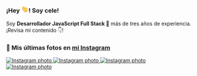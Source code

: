 <h3>¡Hey <img src="https://raw.githubusercontent.com/ABSphreak/ABSphreak/master/gifs/Hi.gif" width="20px" decondig="async">! Soy cele!</h3>

<p>Soy <strong>Desarrollador JavaScript Full Stack 🚀</strong> más de tres años de experiencia.<br />¡Revisa mi contenido 👇!</p>

### 📸 Mis últimas fotos en [mi Instagram](https://instagram.com/cele)


<a href='https://instagram.com/p/C1UpuSGLQiG' target='_blank'>
  <img width='20%' src='https://instagram.fedi1-1.fna.fbcdn.net/v/t51.29350-15/412513918_1325803934584302_4400498733289087214_n.jpg?stp=dst-jpg_e15&_nc_ht=instagram.fedi1-1.fna.fbcdn.net&_nc_cat=106&_nc_ohc=IHJWNTU4e6IQ7kNvgGmm5JI&edm=APU89FABAAAA&ccb=7-5&oh=00_AfB2axT_TXfa36Y7owsdO4N7_aHRB_DuTWTr12Cs-UrB2w&oe=662F8D9D&_nc_sid=bc0c2c' alt='Instagram photo' />
</a>
<a href='https://instagram.com/p/CzMY3lzxgmx' target='_blank'>
  <img width='20%' src='https://instagram.fedi1-1.fna.fbcdn.net/v/t51.29350-15/398916226_819142863293745_2426123683154743297_n.webp?stp=dst-jpg_e35&_nc_ht=instagram.fedi1-1.fna.fbcdn.net&_nc_cat=109&_nc_ohc=XzVyQh_JIe0Q7kNvgFts6nj&edm=APU89FABAAAA&ccb=7-5&oh=00_AfAoYMf89SVQcP9BZ9TQxIZHVY122dQoQd_m_mkqCiue7g&oe=662F8C8C&_nc_sid=bc0c2c' alt='Instagram photo' />
</a>
<a href='https://instagram.com/p/CygbQv4uqxM' target='_blank'>
  <img width='20%' src='https://instagram.fedi1-1.fna.fbcdn.net/v/t51.29350-15/391525959_236593062741789_5868561716480810596_n.webp?stp=dst-jpg_e35&_nc_ht=instagram.fedi1-1.fna.fbcdn.net&_nc_cat=109&_nc_ohc=1Y2M0U-mtcsQ7kNvgHKI4Tj&edm=APU89FABAAAA&ccb=7-5&oh=00_AfAUOnzbdGz0J1YaSIjgzW_iKl2iJiXeiCv5tge82v4iRw&oe=662F92C8&_nc_sid=bc0c2c' alt='Instagram photo' />
</a>
<a href='https://instagram.com/p/CxTmOF6vN8M' target='_blank'>
  <img width='20%' src='https://instagram.fedi1-1.fna.fbcdn.net/v/t51.29350-15/378565944_323878180141713_8920720304536029091_n.jpg?stp=dst-jpg_e15&_nc_ht=instagram.fedi1-1.fna.fbcdn.net&_nc_cat=109&_nc_ohc=fTgYUqACPfQQ7kNvgEMZ3TD&edm=APU89FABAAAA&ccb=7-5&oh=00_AfDwsJj2kqrTMjG7MXqGgadFSyR5p-tOxjj_v0ug0du9eg&oe=662F8C92&_nc_sid=bc0c2c' alt='Instagram photo' />
</a>
